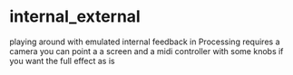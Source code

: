 # internal_external
playing around with emulated internal feedback in Processing
requires a camera you can point a a screen and a midi controller with some knobs 
if you want the full effect as is
